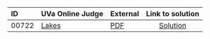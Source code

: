 | ID | UVa Online Judge | External | Link to solution |
|:---|:---|:---|:---:|
| 00722 | [Lakes](https://onlinejudge.org/index.php?option=com_onlinejudge&Itemid=8&category=667&page=show_problem&problem=663) | [PDF](https://onlinejudge.org/external/7/722.pdf) | [Solution](https%3A//github.com/versenyi98/programming-contests/tree/master/UVa%20Online%20Judge/00722%2520-%2520Lakes)|
